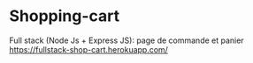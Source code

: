 # Shopping-cart
Full stack (Node Js + Express JS): page de commande et panier
https://fullstack-shop-cart.herokuapp.com/
